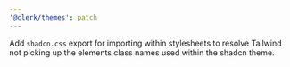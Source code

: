 ```yaml
---
'@clerk/themes': patch
---
```


Add `shadcn.css` export for importing within stylesheets to resolve Tailwind not picking up the elements class names used within the shadcn theme.
